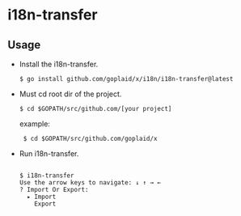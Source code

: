 # i18n-transfer

## Usage

- Install the i18n-transfer.

  ``` 
  $ go install github.com/goplaid/x/i18n/i18n-transfer@latest
  ```

- Must cd root dir of the project.

  ```
  $ cd $GOPATH/src/github.com/[your project]
    ```

  example:
  ```
   $ cd $GOPATH/src/github.com/goplaid/x
  ```
 

- Run i18n-transfer.

  ```
  
  $ i18n-transfer
  Use the arrow keys to navigate: ↓ ↑ → ←
  ? Import Or Export:
    ▸ Import
      Export
  
  ```

